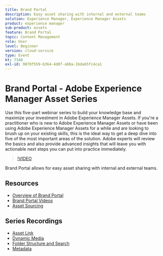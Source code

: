 ```yaml
---
title: Brand Portal
description: Easy asset sharing with internal and external teams
solution: Experience Manager, Experience Manager Assets
product: experience manager
sub-product: assets
feature: Brand Portal
topic: Content Management
role: User
level: Beginner
version: cloud-service
type: Event
kt: 7340
exl-id: 9070f559-b364-4d8f-a60a-1bda65fc4ca1
---
```

# Brand Portal - Adobe Experience Manager Asset Series

Use this five-part webinar series to build your knowledge base and maximize your investment in Adobe Experience Manager Assets. If you're a practitioner who is new to Adobe Experience Manager Assets or have been using Adobe Experience Manager Assets for a while and are looking to brush up on your existing skills, this is the ideal way to get a deep dive into five of the most important areas of the solution. Adobe experts will review the basics and also provide advanced insights that will leave you with actionable next steps you can put into practice immediately.

>[!VIDEO](https://video.tv.adobe.com/v/332133/?quality=12&learn=on&hidetitle=true)

Brand Portal allows for easy asset sharing with internal and external teams.

## Resources

* [Overview of Brand Portal](https://docs.adobe.com/content/help/en/experience-manager-brand-portal/using/introduction/brand-portal.html)
* [Brand Portal Videos](https://experienceleague.adobe.com/docs/experience-manager-learn/assets/sharing/brand-portal.html)
* [Asset Sourcing](https://docs.adobe.com/content/help/en/experience-manager-brand-portal/using/asset-sourcing-in-brand-portal/brand-portal-asset-sourcing.html)

## Series Recordings

* [Asset Link](asset-link.md)
* [Dynamic Media](dynamic-media.md)
* [Folder Structure and Search](folder-structure-search.md)
* [Metadata](metadata.md)
